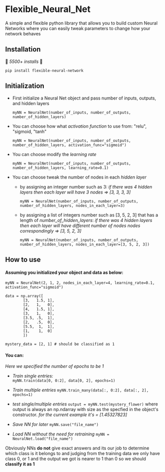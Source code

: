 # Flexible_Neural_Net 
A simple and flexible python library that allows you to build custom Neural Networks where you can easily tweak parameters to change how your network behaves

## Installation 
🎉 _5500+ installs_ 🎉

```pip install flexible-neural-network```

## Initialization
* First initialize a Neural Net object and pass number of inputs, outputs, and hidden layers
  
  ```myNN = NeuralNet(number_of_inputs, number_of_outputs, number_of_hidden_layers)```
* You can choose how what _activation function_ to use from: "relu", "sigmoid, "tanh"
  
  ```myNN = NeuralNet(number_of_inputs, number_of_outputs, number_of_hidden_layers, activation_func="sigmoid")```
* You can choose modify the _learning rate_
  
  ```myNN = NeuralNet(number_of_inputs, number_of_outputs, number_of_hidden_layers, learning_rate=0.1)```
* You can choose tweak the number of nodes in each _hidden layer_
  
  *   by assigning an integer number such as 3: _if there was 4 hidden layers then each layer will have 3 nodes => [3, 3, 3, 3]_
  
      ```myNN = NeuralNet(number_of_inputs, number_of_outputs, number_of_hidden_layers, nodes_in_each_layer=3)```

  *   by assigning a list of integers number such as [3, 5, 2, 3] that has a length of *number_of_hidden_layers*: _if there was 4 hidden layers then each layer will have different number of nodes nodes correspondingly => [3, 5, 2, 3]_
  
      ```myNN = NeuralNet(number_of_inputs, number_of_outputs, number_of_hidden_layers, nodes_in_each_layer=[3, 5, 2, 3])```


## How to use

#### Assuming you initialized your object and data as below:

```myNN = NeuralNet(2, 1, 2, nodes_in_each_layer=4, learning_rate=0.1, activation_func="sigmoid")```
```
data = np.array([
        [3,   1.5, 1],
        [2,   1,   0],
        [4,   1.5, 1],
        [3,   1,   0],
        [3.5, .5,  1],
        [2,   .5,  0],
        [5.5,  1,  1],
        [1,    1,  0]
        ])

mystery_data = [2, 1] # should be classified as 1
```

#### You can:

_Here we specified the number of epochs to be 1_
* *Train single entries:*  
  ```myNN.train(data[0, 0:2], data[0, 2], epochs=1)```
  
* *Train multiple entries*
  ```myNN.train_many(data[:, 0:2], data[:, 2], epochs=1)```

* *test single/multiple entries*
  ```output = myNN.test(mystery_flower)```
  where output is always an np.ndarray with size as the specfied in the object's constructor. _for the current example it's = [1.45327823]_
  
* *Save NN for later*
  ```myNN.save("file_name")```

* *Load NN without the need for retraining*
  ```myNN = NeuralNet.load("file_name")```

Obviously NNs **do not** give exact answers and its our job to determine which class is it belongs to and judging from the training data we only have class 0, or 1 and the output we got is nearer to 1 than 0 so we should **classify it as  1**

